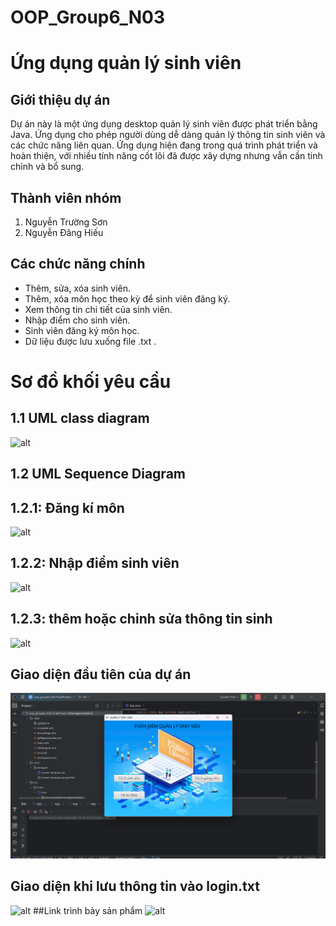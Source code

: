 
# OOP_Group6_N03
# Ứng dụng quản lý sinh viên
## Giới thiệu dự án
Dự án này là một ứng dụng desktop quản lý sinh viên được phát triển bằng Java. Ứng dụng cho phép người dùng dễ dàng quản lý thông tin sinh viên và các chức năng liên quan. Ứng dụng hiện đang trong quá trình phát triển và hoàn thiện, với nhiều tính năng cốt lõi đã được xây dựng nhưng vẫn cần tinh chỉnh và bổ sung.
## Thành viên nhóm 
  1. Nguyễn Trường Sơn
  2. Nguyễn Đăng Hiếu
## Các chức năng chính
  - Thêm, sửa, xóa sinh viên.
  - Thêm, xóa môn học theo kỳ để sinh viên đăng ký. 
  - Xem thông tin chi tiết của sinh viên.
  - Nhập điểm cho sinh viên.
  - Sinh viên đăng ký môn học.
  - Dữ liệu được lưu xuống file .txt .

# Sơ đồ khối yêu cầu
## 1.1 UML class diagram

  ![alt](https://github.com/ToiTenSon/oop_group6_n03/blob/FinalProject/src/main/resources/com/example/managerstudent/image/%E1%BA%A2nh%20ch%E1%BB%A5p%20m%C3%A0n%20h%C3%ACnh%202024-09-26%20120319.png)
## 1.2 UML Sequence Diagram
## 1.2.1: Đăng kí môn 

![alt](https://github.com/ToiTenSon/oop_group6_n03/blob/FinalProject/src/main/resources/com/example/managerstudent/image/dang%20ki%20mon.png)
## 1.2.2: Nhập điểm sinh viên

![alt](https://github.com/ToiTenSon/oop_group6_n03/blob/FinalProject/src/main/resources/com/example/managerstudent/image/nhap%20diem.png)
## 1.2.3: thêm hoặc chỉnh sửa thông tin sinh 

![alt](https://github.com/ToiTenSon/oop_group6_n03/blob/FinalProject/src/main/resources/com/example/managerstudent/image/them%20hoac%20sua.png)
## Giao diện đầu tiên của dự án
![alt](https://github.com/ToiTenSon/oop_group6_n03/blob/FinalProject/src/main/resources/com/example/managerstudent/image/giaodienchinh.png)
## Giao diện khi lưu thông tin vào login.txt
![alt](https://github.com/ToiTenSon/oop_group6_n03/blob/FinalProject/src/main/resources/com/example/managerstudent/image/%E1%BA%A2nh%20m%C3%A0n%20h%C3%ACnh%202024-10-04%20l%C3%BAc%20.png)
##Link trình bày sản phẩm
![alt](https://youtu.be/zhuK7kPfVA4)

